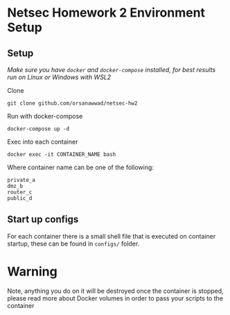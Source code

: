 # Netsec Homework 2 Environment Setup

## Setup

*Make sure you have `docker` and `docker-compose` installed, for best results run on Linux or Windows with WSL2*


Clone

```
git clone github.com/orsanawwad/netsec-hw2
```

Run with docker-compose

```
docker-compose up -d
```

Exec into each container

```
docker exec -it CONTAINER_NAME bash
```

Where container name can be one of the following:

```
private_a
dmz_b
router_c
public_d
```

## Start up configs

For each container there is a small shell file that is executed on container startup, these can be found in `configs/` folder.

# Warning
Note, anything you do on it will be destroyed once the container is stopped, please read more about Docker volumes in order to pass your scripts to the container